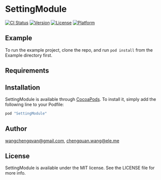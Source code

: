 # SettingModule

[![CI Status](http://img.shields.io/travis/wangchengqvan@gmail.com/SettingModule.svg?style=flat)](https://travis-ci.org/wangchengqvan@gmail.com/SettingModule)
[![Version](https://img.shields.io/cocoapods/v/SettingModule.svg?style=flat)](http://cocoapods.org/pods/SettingModule)
[![License](https://img.shields.io/cocoapods/l/SettingModule.svg?style=flat)](http://cocoapods.org/pods/SettingModule)
[![Platform](https://img.shields.io/cocoapods/p/SettingModule.svg?style=flat)](http://cocoapods.org/pods/SettingModule)

## Example

To run the example project, clone the repo, and run `pod install` from the Example directory first.

## Requirements

## Installation

SettingModule is available through [CocoaPods](http://cocoapods.org). To install
it, simply add the following line to your Podfile:

```ruby
pod "SettingModule"
```

## Author

wangchengqvan@gmail.com, chengquan.wang@ele.me

## License

SettingModule is available under the MIT license. See the LICENSE file for more info.
